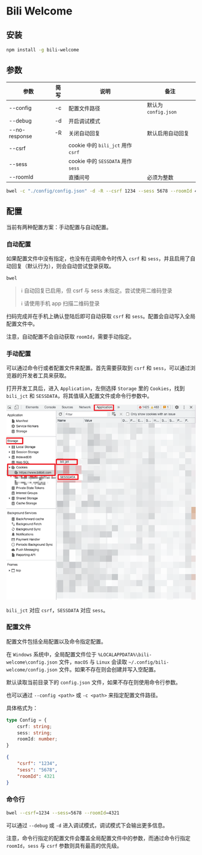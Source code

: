 # Bili Welcome

## 安装

```bash
npm install -g bili-welcome
```

## 参数

| 参数 | 简写 | 说明 | 备注 |
| --- |:-: | --- | --- |
| --config | -c | 配置文件路径 | 默认为 `config.json` |
| --debug | -d | 开启调试模式 | |
| --no-response | -R | 关闭自动回复 | 默认启用自动回复 |
| --csrf | | cookie 中的 `bili_jct` 用作 `csrf` | |
| --sess | | cookie 中的 `SESSDATA` 用作 `sess` | |
| --roomId | | 直播间号 | 必须为整数 |

```bash
bwel -c "./config/config.json" -d -R --csrf 1234 --sess 5678 --roomId 4321
```

## 配置

当前有两种配置方案：手动配置与自动配置。

### 自动配置

如果配置文件中没有指定，也没有在调用命令时传入 `csrf` 和 `sess`，并且启用了自动回复（默认行为），则会自动尝试登录获取。

```bash
bwel
```

> ℹ 自动回复已启用，但 csrf 与 sess 未指定。尝试使用二维码登录
>
> ℹ 请使用手机 app 扫描二维码登录

扫码完成并在手机上确认登陆后即可自动获取 `csrf` 和 `sess`。配置会自动写入全局配置文件中。

注意，自动配置不会自动获取 `roomId`，需要手动指定。

### 手动配置

可以通过命令行或者配置文件来配置。首先需要获取到 `csrf` 和 `sess`，可以通过浏览器的开发者工具来获取。

打开开发工具后，进入 `Application`，左侧选择 `Storage` 里的 `Cookies`，找到 `bili_jct` 和 `SESSDATA`，将其值填入配置文件或命令行参数中。

![cookie](doc/cookie.png)

`bili_jct` 对应 `csrf`，`SESSDATA` 对应 `sess`。

### 配置文件

配置文件包括全局配置以及命令指定配置。

在 `Windows` 系统中，全局配置文件位于 `%LOCALAPPDATA%\bili-welcome\config.json` 文件，`macOS` 与 `Linux` 会读取 `~/.config/bili-welcome/config.json` 文件。如果不存在则会创建并写入空配置。

默认读取当前目录下的 `config.json` 文件，如果不存在则使用命令行参数。

也可以通过 `--config <path>` 或 `-c <path>` 来指定配置文件路径。

具体格式为：

```typescript
type Config = {
    csrf: string;
    sess: string;
    roomId: number;
}
```

```json
{
    "csrf": "1234",
    "sess": "5678",
    "roomId": 4321
}
```

### 命令行

```bash
bwel --csrf=1234 --sess=5678 --roomId=4321
```

可以通过 `--debug` 或 `-d` 进入调试模式，调试模式下会输出更多信息。

注意，命令行指定的配置文件会覆盖全局配置文件中的参数，而通过命令行指定 `roomId`，`sess` 与 `csrf` 参数则具有最高的优先级。
